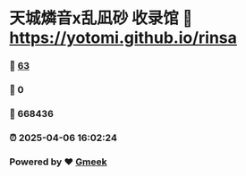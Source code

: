 # 天城燐音x乱凪砂 收录馆 :link: https://yotomi.github.io/rinsa 
### :page_facing_up: [63](https://yotomi.github.io/rinsa/tag.html) 
### :speech_balloon: 0 
### :hibiscus: 668436 
### :alarm_clock: 2025-04-06 16:02:24 
### Powered by :heart: [Gmeek](https://github.com/Meekdai/Gmeek)
